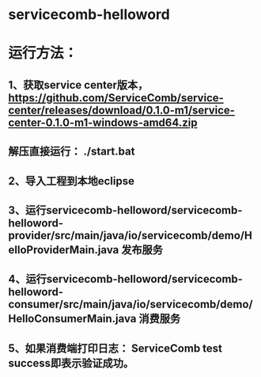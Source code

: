 # servicecomb-helloword

# 运行方法：
## 1、获取service center版本，https://github.com/ServiceComb/service-center/releases/download/0.1.0-m1/service-center-0.1.0-m1-windows-amd64.zip
## 解压直接运行： ./start.bat
## 2、导入工程到本地eclipse
## 3、运行servicecomb-helloword/servicecomb-helloword-provider/src/main/java/io/servicecomb/demo/HelloProviderMain.java 发布服务
## 4、运行servicecomb-helloword/servicecomb-helloword-consumer/src/main/java/io/servicecomb/demo/HelloConsumerMain.java 消费服务
## 5、如果消费端打印日志： ServiceComb test success即表示验证成功。
